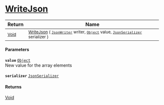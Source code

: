 # [WriteJson](./DistanceFunctionJsonConverter-100664155.md)



| Return | Name | 
| --- | --- | 
| <sub>[Void](https://docs.microsoft.com/en-us/dotnet/api/System.Void)</sub>| <sub>[WriteJson](./DistanceFunctionJsonConverter-100664155.md) ( [`JsonWriter`](./DistanceFunctionJsonConverter-100664155.md) writer, [`Object`](https://docs.microsoft.com/en-us/dotnet/api/System.Object) value, [`JsonSerializer`](./DistanceFunctionJsonConverter-100664155.md) serializer )</sub>| <br>


#### Parameters
**`value`**  [`Object`](https://docs.microsoft.com/en-us/dotnet/api/System.Object)<br>New value for the array elements<br><br>**`serializer`**  [`JsonSerializer`](./DistanceFunctionJsonConverter-100664155.md)<br>
#### Returns
[Void](https://docs.microsoft.com/en-us/dotnet/api/System.Void)<br>
